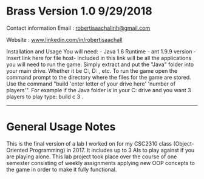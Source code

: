 # Brass Version 1.0 9/29/2018

Contact information
Email : robertisaachallrih@gmail.com

Website : www.linkedin.com/in/robertisaachall

Installation and Usage
You will need:
	- Java 1.6 Runtime
	- ant 1.9.9 version
	-Insert link here for file host-
Included in this link will be all the applications you will need to run the game. Simply extract and put the "Java" folder into your main drive. Whether it be C:, D: , etc.
To run the game open the command prompt to the directory where the files for the game are stored. 
Use the command "build 'enter letter of your drive here' 'number of players'". For example if the Java folder is in your C: drive and you want 3 players to play type: build c 3 .

-----------------------------------
# General Usage Notes

This is the final version of a lab I worked on for my CSC2310 class (Object-Oriented Programming) in 2017. It includes up to 3 AIs to play against if you are playing alone.
This lab project took place over the course of one semester consisting of weekly assignments applying new OOP concepts to the game in order to make it fully functional.
